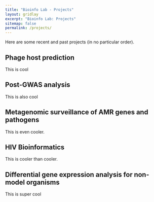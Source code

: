 ```yaml
---
title: "Bioinfo Lab - Projects"
layout: gridlay
excerpt: "Bioinfo Lab: Projects"
sitemap: false
permalink: /projects/
---
```

Here are some recent and past projects (in no particular order).

## Phage host prediction
This is cool

## Post-GWAS analysis
This is also cool

## Metagenomic surveillance of AMR genes and pathogens
This is even cooler.

## HIV Bioinformatics
This is cooler than cooler.

## Differential gene expression analysis for non-model organisms
This is super cool
